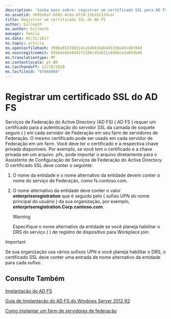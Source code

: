 ```yaml
---
description: 'Saiba mais sobre: registrar um certificado SSL para AD FS'
ms.assetid: 3095e6a7-b562-4c6a-bf29-13b32c133cac
title: Registrar um certificado SSL do AD FS
author: billmath
ms.author: billmath
manager: femila
ms.date: 05/31/2017
ms.topic: article
ms.openlocfilehash: 398be855788314ca54b634db445338e45cd0f84d
ms.sourcegitcommit: 65b6de6b44d41f1180c45db11cdd60cb2a093b46
ms.translationtype: MT
ms.contentlocale: pt-BR
ms.lasthandoff: 12/10/2020
ms.locfileid: "97044084"
---
```

# <a name="enroll-an-ssl-certificate-for-ad-fs"></a>Registrar um certificado SSL do AD FS

Serviços de Federação do Active Directory (AD FS) \( AD FS \) requer um certificado para a autenticação do servidor SSL da camada de soquete seguro \( \) em cada servidor de Federação em seu farm de servidores de Federação. O mesmo certificado pode ser usado em cada servidor de Federação em um farm. Você deve ter o certificado e a respectiva chave privada disponíveis. Por exemplo, se você tem o certificado e a chave privada em um arquivo .pfx, pode importar o arquivo diretamente para o Assistente de Configuração de Serviços de Federação do Active Directory. O certificado SSL deve conter o seguinte:

1.  O nome da entidade e o nome alternativo da entidade devem conter o nome do serviço de Federação, como fs.contoso.com.

2.  O nome alternativo da entidade deve conter o valor **enterpriseregistration** que é seguido pelo \( sufixo UPN do nome principal do usuário \) da sua organização, por exemplo, **enterpriseregistration.Corp.contoso.com**.

    > [!WARNING]
    > Especifique o nome alternativo da entidade se você planeja habilitar o DRS do serviço \( \) de registro de dispositivo para Workplace join.

> [!IMPORTANT]
> Se sua organização usa vários sufixos UPN e você planeja habilitar o DRS, o certificado SSL deve conter uma entrada de nome alternativo da entidade para cada sufixo.

## <a name="see-also"></a>Consulte Também
[Implantação do AD FS](../../ad-fs/AD-FS-Deployment.md)

[Guia de Implantação do AD FS do Windows Server 2012 R2](../../ad-fs/deployment/Windows-Server-2012-R2-AD-FS-Deployment-Guide.md)

[Como implantar um farm de servidores de federação](../../ad-fs/deployment/Deploying-a-Federation-Server-Farm.md)



